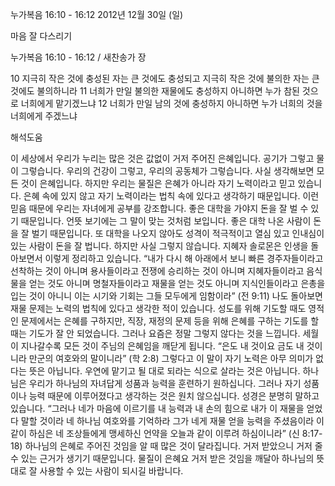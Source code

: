 누가복음 16:10 - 16:12 
2012년 12월 30일 (일)

마음 잘 다스리기



누가복음 16:10 - 16:12 / 새찬송가  장


10 지극히 작은 것에 충성된 자는 큰 것에도 충성되고 지극히 작은 것에 불의한 자는 큰 것에도 불의하니라
11 너희가 만일 불의한 재물에도 충성하지 아니하면 누가 참된 것으로 너희에게 맡기겠느냐
12 너희가 만일 남의 것에 충성하지 아니하면 누가 너희의 것을 너희에게 주겠느냐

해석도움





이 세상에서 우리가 누리는 많은 것은 값없이 거저 주어진 은혜입니다. 공기가 그렇고 물이 그렇습니다. 우리의 건강이 그렇고, 우리의 공동체가 그렇습니다. 사실 생각해보면 모든 것이 은혜입니다. 하지만 우리는 물질은 은혜가 아니라 자기 노력이라고 믿고 있습니다. 은혜 속에 있지 않고 자기 노력이라는 법칙 속에 있다고 생각하기 때문입니다. 이런 믿음 때문에 우리는 자녀에게 공부를 강조합니다. 좋은 대학을 가야지 돈을 잘 벌 수 있기 때문입니다. 언뜻 보기에는 그 말이 맞는 것처럼 보입니다. 좋은 대학 나온 사람이 돈을 잘 벌기 때문입니다. 또 대학을 나오지 않아도 성격이 적극적이고 열심 있고 인내심이 있는 사람이 돈을 잘 법니다. 하지만 사실 그렇지 않습니다. 지혜자 솔로몬은 인생을 돌아보면서 이렇게 정리하고 있습니다. 
“내가 다시 해 아래에서 보니 빠른 경주자들이라고 선착하는 것이 아니며 용사들이라고 전쟁에 승리하는 것이 아니며 지혜자들이라고 음식물을 얻는 것도 아니며 명철자들이라고 재물을 얻는 것도 아니며 지식인들이라고 은총을 입는 것이 아니니 이는 시기와 기회는 그들 모두에게 임함이라” (전 9:11)
나도 돌아보면 재물 문제는 노력의 법칙에 있다고 생각한 적이 있습니다. 성도를 위해 기도할 때도 영적인 문제에서는 은혜를 구하지만, 직장, 재정의 문제 등을 위해 은혜를 구하는 기도를 할 때는 기도가 잘 안 되었습니다. 그러나 요즘은 정말 그렇지 않다는 것을 느낍니다. 세월이 지나갈수록 모든 것이 주님의 은혜임을 깨닫게 됩니다. 
“은도 내 것이요 금도 내 것이니라 만군의 여호와의 말이니라” (학 2:8)
그렇다고 이 말이 자기 노력은 아무 의미가 없다는 뜻은 아닙니다. 우연에 맡기고 될 대로 되라는 식으로 살라는 것은 아닙니다. 하나님은 우리가 하나님의 자녀답게 성품과 능력을 훈련하기 원하십니다. 그러나 자기 성품이나 능력 때문에 이루어졌다고 생각하는 것은 원치 않으십니다. 성경은 분명히 말하고 있습니다. 
“그러나 네가 마음에 이르기를 내 능력과 내 손의 힘으로 내가 이 재물을 얻었다 말할 것이라 네 하나님 여호와를 기억하라 그가 네게 재물 얻을 능력을 주셨음이라 이같이 하심은 네 조상들에게 맹세하신 언약을 오늘과 같이 이루려 하심이니라” (신 8:17-18)
하나님의 은혜로 주어진 것임을 알 때 많은 것이 달라집니다. 거저 받았으니 거저 줄 수 있는 근거가 생기기 때문입니다. 물질이 은혜요 거저 받은 것임을 깨달아 하나님의 뜻대로 잘 사용할 수 있는 사람이 되시길 바랍니다.